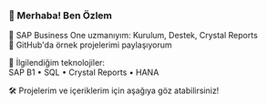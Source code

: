 ### 👋 Merhaba! Ben Özlem

🔹 SAP Business One uzmanıyım: Kurulum, Destek, Crystal Reports  
🔹 GitHub'da örnek projelerimi paylaşıyorum

📌 İlgilendiğim teknolojiler:  
SAP B1 • SQL • Crystal Reports • HANA 

🛠️ Projelerim ve içeriklerim için aşağıya göz atabilirsiniz!
